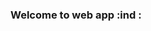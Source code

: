 <html>

<head>
   <title>sample App</title>
</head>
<body>
   <h3>Welcome to web app :ind :</h3>
</body>
</html>
